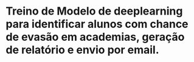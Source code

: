 # Treino de Modelo de deeplearning para identificar alunos com chance de evasão em academias, geração de relatório e envio por email.

